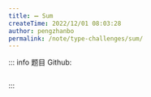 ```yaml
---
title: ➖ Sum
createTime: 2022/12/01 08:03:28
author: pengzhanbo
permalink: /note/type-challenges/sum/
---
```


::: info 题目
Github: []()

```ts
```
:::
